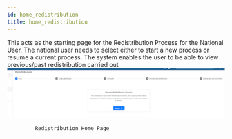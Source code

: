 ```yaml
---
id: home_redistribution
title: home_redistribution
---
```


This acts as the starting page for the Redistribution Process for the National User. The national user needs to select either to start a new process or resume a current process. The system enables the user to be able to view previous/past redistribution carried out
![img alt](/img/home_redistribution.png)

             Redistribution Home Page